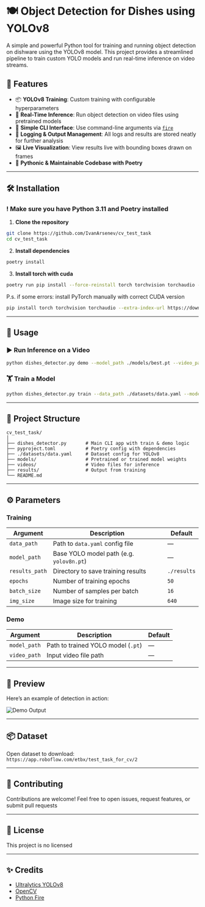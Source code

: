 # 🍽️ Object Detection for Dishes using YOLOv8

A simple and powerful Python tool for training and running object detection on dishware using the YOLOv8 model. This project provides a streamlined pipeline to train custom YOLO models and run real-time inference on video streams.

## 🌟 Features

* 📦 **YOLOv8 Training**: Custom training with configurable hyperparameters
* 🎥 **Real-Time Inference**: Run object detection on video files using pretrained models
* 🔧 **Simple CLI Interface**: Use command-line arguments via [`fire`](https://github.com/google/python-fire)
* 💾 **Logging & Output Management**: All logs and results are stored neatly for further analysis
* 🖼️ **Live Visualization**: View results live with bounding boxes drawn on frames
* 🐍 **Pythonic & Maintainable Codebase with Poetry**

---

## 🛠️ Installation

### ! Make sure you have Python 3.11 and Poetry installed

1. **Clone the repository**

```bash
git clone https://github.com/IvanArsenev/cv_test_task
cd cv_test_task
```

2. **Install dependencies**

```bash
poetry install
```

3. **Install torch with cuda**

```bash
poetry run pip install --force-reinstall torch torchvision torchaudio --index-url https://download.pytorch.org/whl/cu128
```

P.s. if some errors: install PyTorch manually with correct CUDA version
```bash
pip install torch torchvision torchaudio --extra-index-url https://download.pytorch.org/whl/cu128
```

---

## 🚀 Usage

### ▶️ Run Inference on a Video

```bash
python dishes_detector.py demo --model_path ./models/best.pt --video_path ./sample_video.mp4
```

### 🏋️ Train a Model

```bash
python dishes_detector.py train --data_path ./datasets/data.yaml --model_path ./model/yolov8n.pt --results_path ./results --epochs 200 --batch_size 16 --img_size 1024
```

---

## 📁 Project Structure

```
cv_test_task/
│
├── dishes_detector.py       # Main CLI app with train & demo logic
├── pyproject.toml           # Poetry config with dependencies
├── ./datasets/data.yaml     # Dataset config for YOLOv8
├── models/                  # Pretrained or trained model weights
├── videos/                  # Video files for inference
├── results/                 # Output from training
└── README.md
```
---

## ⚙️ Parameters

### Training

| Argument       | Description                              | Default     |
| -------------- | ---------------------------------------- | ----------- |
| `data_path`    | Path to `data.yaml` config file          | —           |
| `model_path`   | Base YOLO model path (e.g. `yolov8n.pt`) | —           |
| `results_path` | Directory to save training results       | `./results` |
| `epochs`       | Number of training epochs                | `50`        |
| `batch_size`   | Number of samples per batch              | `16`        |
| `img_size`     | Image size for training                  | `640`       |

### Demo

| Argument     | Description                        | Default |
| ------------ | ---------------------------------- | ------- |
| `model_path` | Path to trained YOLO model (`.pt`) | —       |
| `video_path` | Input video file path              | —       |

---

## 📸 Preview

Here’s an example of detection in action:

![Demo Output](./docs/demo.gif)

---

## 📦 Dataset

Open dataset to download: `https://app.roboflow.com/etbx/test_task_for_cv/2`

---

## 🤝 Contributing

Contributions are welcome!
Feel free to open issues, request features, or submit pull requests

---

## 📜 License

This project is no licensed

---

## ✨ Credits

* [Ultralytics YOLOv8](https://github.com/ultralytics/ultralytics)
* [OpenCV](https://opencv.org/)
* [Python Fire](https://github.com/google/python-fire)

